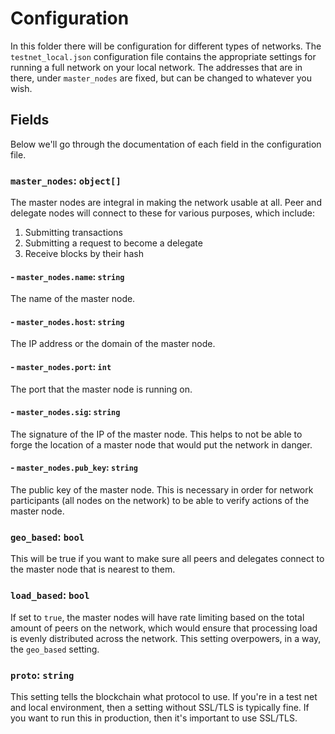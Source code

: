 # Configuration

In this folder there will be configuration for different types of networks. The `testnet_local.json` configuration file contains the appropriate settings for running a full network on your local network. The addresses that are in there, under `master_nodes` are fixed, but can be changed to whatever you wish.

## Fields

Below we'll go through the documentation of each field in the configuration file.

### `master_nodes`: `object[]`

The master nodes are integral in making the network usable at all. Peer and delegate nodes will connect to these for various purposes, which include:

1. Submitting transactions
2. Submitting a request to become a delegate
3. Receive blocks by their hash

#### - `master_nodes.name`: `string`

The name of the master node.

#### - `master_nodes.host`: `string`

The IP address or the domain of the master node.

#### - `master_nodes.port`: `int`

The port that the master node is running on.

#### - `master_nodes.sig`: `string`

The signature of the IP of the master node. This helps to not be able to forge the location of a master node that would put the network in danger.

#### - `master_nodes.pub_key`: `string`

The public key of the master node. This is necessary in order for network participants (all nodes on the network) to be able to verify actions of the master node.

### `geo_based`: `bool`

This will be true if you want to make sure all peers and delegates connect to the master node that is nearest to them.

### `load_based`: `bool`

If set to `true`, the master nodes will have rate limiting based on the total amount of peers on the network, which would ensure that processing load is evenly distributed across the network. This setting overpowers, in a way, the `geo_based` setting.

### `proto`: `string`

This setting tells the blockchain what protocol to use. If you're in a test net and local environment, then a setting without SSL/TLS is typically fine. If you want to run this in production, then it's important to use SSL/TLS.
